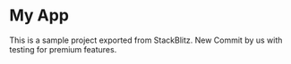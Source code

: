 # My App

This is a sample project exported from StackBlitz. New Commit by us with testing for premium features.